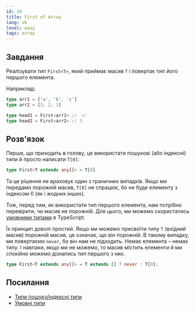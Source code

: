 ```yaml
---
id: 14
title: First of Array
lang: uk
level: easy
tags: array
---
```


## Завдання

Реалізувати тип `First<T>`, який приймає масив `T` і повертає тип його першого елемента.

Наприклад:

```ts
type arr1 = ['a', 'b', 'c']
type arr2 = [3, 2, 1]

type head1 = First<arr1> // 'a'
type head2 = First<arr2> // 3
```

## Розв'язок

Перше, що приходить в голову, це використати пошукові (або індексні) типи й просто написати `T[0]`:

```ts
type First<T extends any[]> = T[0]
```

Та це рішення не враховує один з граничних випадків.
Якщо ми передамо порожній масив, `T[0]` не спрацює, бо не буде елементу з індексом 0 (як і жодних інших).

Тож, перед тим, як використати тип першого елемента, нам потрібно перевірити, чи масив не порожній.
Для цього, ми можемо скористатись [умовними типами](https://www.typescriptlang.org/docs/handbook/advanced-types.html#conditional-types) в TypeScript.

Їх принцип доволі простий.
Якщо ми можемо присвоїти типу `T` (вхідний масив) порожній масив, це означає, що він порожній.
В такому випадку, ми повертаємо `never`, бо він нам не підходить.
Немає елемента – немає типу.
І навпаки, якщо ми не можемо, то масив містить елементи й ми спокійно можемо дізнатись тип першого з них.

```ts
type First<T extends any[]> = T extends [] ? never : T[0];
```

## Посилання

- [Типи пошуку/індексні типи](https://www.typescriptlang.org/docs/handbook/advanced-types.html#index-types)
- [Умовні типи](https://www.typescriptlang.org/docs/handbook/advanced-types.html#conditional-types)
